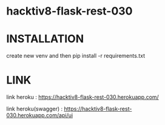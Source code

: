 # hacktiv8-flask-rest-030

# INSTALLATION
create new venv and then pip install -r requirements.txt

# LINK 
link heroku : https://hacktiv8-flask-rest-030.herokuapp.com/

link heroku(swagger) : https://hacktiv8-flask-rest-030.herokuapp.com/api/ui

